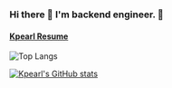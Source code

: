 ### Hi there 👋 I'm backend engineer. 🚀

#### [Kpearl Resume](https://www.notion.so/kpearl/Kang-JinJu-cafedfc46f154de6b1e365f61e246f0a?pvs=4)


![Top Langs](https://github-readme-stats.vercel.app/api/top-langs/?username=Kpearl&layout=compact&theme=dracula)

[![Kpearl's GitHub stats](https://github-readme-stats.vercel.app/api?username=Kpearl&hide=stars,contribs&count_private=true)](https://github.com/Kpearl/github-readme-stats)


<!--
**Kpearl/Kpearl** is a ✨ _special_ ✨ repository because its `README.md` (this file) appears on your GitHub profile.

Here are some ideas to get you started:

- 🔭 I’m currently working on ...
- 🌱 I’m currently learning ...
- 👯 I’m looking to collaborate on ...
- 🤔 I’m looking for help with ...
- 💬 Ask me about ...
- 📫 How to reach me: ...
- 😄 Pronouns: ...
- ⚡ Fun fact: ...
-->
